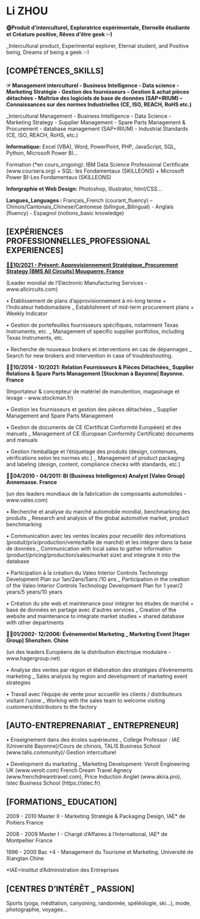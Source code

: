  <h1>Li ZHOU</h1>
	<p><b> 🌞Produit d'interculturel, Exploratrice expérimentale, Eternelle étudiante et Créature positive, Rêves d'être geek :-)</b></p>_Intercultural product, Experimental explorer, Eternal student, and Positive being, Dreams of being a geek :-)

<h2>[COMPÉTENCES_SKILLS]</h2> 

<p><b>☞	Management interculturel - Business Intelligence - Data science - Marketing Stratégie - Gestion des fournisseurs – Gestion & achat pièces détachées - Maîtrise des logiciels de base de données (SAP+IRIUM) – Connaissances sur des normes Industrielles (CE, ISO, REACH, RoHS etc.)</b></p>_Intercultural Management - Business Intelligence - Data Science - Marketing Strategy - Supplier Management - Spare Parts Management & Procurement - database management (SAP+IRIUM) - Industrial Standards (CE, ISO, REACH, RoHS, etc.)
<p><b>Informatique:</b> Excel (VBA), Word, PowerPoint, PHP, JavaScript, SQL, Python, Microsoft Power BI...</p>
<p>Formation (*en cours_ongoing):	IBM Data Science Professional Certificate (www.coursera.org) + SQL: les Fondamentaux (SKILLEONS) + Microsoft Power BI-Les Fondamentaux (SKILLEONS)	</p>
<p><b>Inforgraphie et Web Design:</b>  Photoshop, Illustrator, html/CSS...</p>
<p><b>Langues_Languages : </b>Français_French (courant_fluency) – Chinois/Cantonais_Chinese/Cantonese (bilingue_Bilingual) - Anglais (fluency) - Espagnol (notions_basic knowledge)</p>

<h2>[EXPÉRIENCES PROFESSIONNELLES_PROFESSIONAL EXPERIENCES]</h2>
 
<p><b><u>🙋🏻10/2021 - Présent: 	Approvisionnement Stratégique_Procurement Strategy [BMS All Circuits]                                  Mouguerre. France</u> </b></p>
<p>(Leader mondial de l'Electronic Manufacturing Services - www.allcircuits.com)</p>		
<p>• Établissement de plans d’approvisionnement à mi-long terme + l’Indicateur hebdomadaire _ Establishment of mid-term procurement plans + Weekly Indicator</p>
<p>• Gestion de portefeuilles fournisseurs spécifiques, notamment Texas Instruments, etc. _ Management of specific supplier portfolios, including Texas Instruments, etc.</p>
<p>• Recherche de nouveaux brokers et interventions en cas de dépannages _ Search for new brokers and intervention in case of troubleshooting.</p>

<p><b>🙋🏻10/2014 - 10/2021: 	Relation Fournisseurs & Pièces Détachées_ Supplier Relations & Spare Parts Management [Stockman à Bayonne]             Bayonne.  France</b></p>
<p>	(Importateur & concepteur de matériel de manutention, magasinage et levage - www.stockman.fr) </p>
<p>•	Gestion les fournisseurs et gestion des pièces détachées _ Supplier Management and Spare Parts Management</p>
<p>•	Gestion de documents de CE (Certificat Conformité Européen) et des manuels _ Management of CE (European Conformity Certificate) documents and manuals </p>
<p>•	Gestion l’emballage et l’étiquetage des produits (design, contenues, vérifications selon les normes etc.) _ Management of product packaging and labeling (design, content, compliance checks with standards, etc.)</p>

<p><b>🙋🏻04/2010 - 04/2011: 	BI (Business Intelligence) Analyst	[Valeo Group]			    Annemasse. France</b></p>
<p>	(un des leaders mondiaux de la fabrication de composants automobiles - www.valeo.com)</p>
<p>•	Recherche et analyse du marché automobile mondial, benchmarking des produits _ Research and analysis of the global automotive market, product benchmarking</p>
<p>•	Communication avec les ventes locales pour recueillir des informations (produit/prix/production/vente/taille de marché) et les intégrer dans la base de données _ Communication with local sales to gather information (product/pricing/production/sales/market size) and integrate it into the database	</p>
<p>•	Participation à la création du Valeo Interior Controls Technology Development Plan sur 1an/2ans/5ans /10 ans _ Participation in the creation of the Valeo Interior Controls Technology Development Plan for 1 year/2 years/5 years/10 years</p>
<p>•	Création du site web et maintenance pour intégrer les études de marché + base de données en partage avec d'autres services _ Creation of the website and maintenance to integrate market studies + shared database with other departments</p>
							
<p><b>🙋🏻01/2002- 12/2006: 	Événementiel Marketing _ Marketing Event [Hager Group]                                                         Shenzhen. Chine </b></p>
<p>	(un des leaders Européens de la distribution électrique modulaire - www.hagergroup.net)		</p>
<p>•	Analyse des ventes par région et élaboration des stratégies d’évènements marketing _ Sales analysis by region and development of marketing event strategies	</p>
<p>•	Travail avec l’équipe de vente pour accueillir les clients / distributeurs visitant l’usine _ Working with the sales team to welcome visiting customers/distributors to the factory	</p>


<h2>[AUTO-ENTREPRENARIAT _ ENTREPRENEUR]</h2>
								
<p>•	Enseignement dans des écoles supérieures _ College Professor : IAE (Université Bayonne)/Cours de chinois, TALIS Business School (www.talis.community)/ Gestion interculturel </p>
<p>•	Development du marketing _ Marketing Development: Verolt Engineering UK (www.verolt.com)
French Dream Travel Agnecy (www.frenchdreamtravel.com), Price Induction Anglet (www.akira.pro), Istec Business School (https://istec.fr)</p>
	

<h2>[FORMATIONS_ EDUCATION] </h2>

<p>2009 - 2010	Master II - Marketing Stratégie & Packaging Design, IAE* de Poitiers	                          France </p>
<p>2008 - 2009	Master I - Chargé d’Affaires à l’International, IAE* de Montpellier	                          France</p>
<p>1996 - 2000	Bac +4 - Management du Tourisme et Marketing, Université de Xiangtan	               Chine</p>
	*IAE=Institut d’Administration des Entreprises

<h2>[CENTRES D’INTÉRÊT _ PASSION]</h2>

<p>Sports (yoga, méditation, canyoning, randonnée, spéléologie, ski…), mode, photographie, voyages…	</p>
